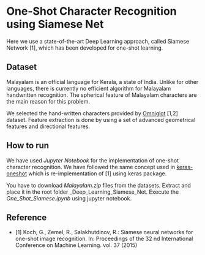 # One-Shot Character Recognition using Siamese Net

Here we use a state-of-the-art Deep Learning approach, called Siamese
Network [1], which has been developed for one-shot learning.


## Dataset

Malayalam is an official language for Kerala, a state of India. Unlike for other
languages, there is currently no efficient algorithm for Malayalam handwritten
recognition. The spherical feature of Malayalam characters are the main reason
for this problem.

We selected the hand-written characters provided by [Omniglot](https://github.com/brendenlake/omniglot) [1,2] dataset.
Feature extraction is done by using a set of advanced geometrical features and directional features.

## How to run

We have used _Jupyter Notebook_ for the implementation of one-shot character recognition. We have followed  the same concept  used in [keras-oneshot](https://github.com/sorenbouma/keras-oneshot) which is re-implementation of [1] using keras package.

You have to  download _Malayalam.zip_ files from the  datasets. Extract  and place it in the root folder _Deep_Learning_Siamese_Net.  Execute the _One_Shot_Siamese.ipynb_ using jupyter notebook.


## Reference

* [1] Koch, G., Zemel, R., Salakhutdinov, R.: Siamese neural networks for one-shot image recognition. In: Proceedings of the 32 nd International Conference on Machine
Learning. vol. 37 (2015)

